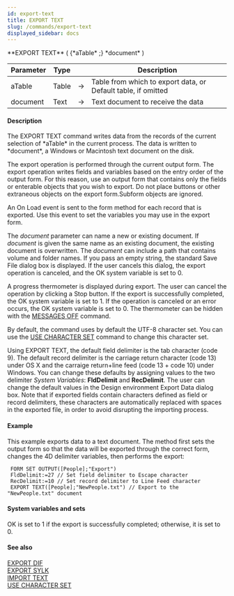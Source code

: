 ```yaml
---
id: export-text
title: EXPORT TEXT
slug: /commands/export-text
displayed_sidebar: docs
---
```


<!--REF #_command_.EXPORT TEXT.Syntax-->**EXPORT TEXT** ( {*aTable* ;} *document* )<!-- END REF-->
<!--REF #_command_.EXPORT TEXT.Params-->
| Parameter | Type |  | Description |
| --- | --- | --- | --- |
| aTable | Table | &rarr; | Table from which to export data, or Default table, if omitted |
| document | Text | &rarr; | Text document to receive the data |

<!-- END REF-->

#### Description 

<!--REF #_command_.EXPORT TEXT.Summary-->The EXPORT TEXT command writes data from the records of the current selection of *aTable* in the current process.<!-- END REF--> The data is written to *document*, a Windows or Macintosh text document on the disk.

The export operation is performed through the current output form. The export operation writes fields and variables based on the entry order of the output form. For this reason, use an output form that contains only the fields or enterable objects that you wish to export. Do not place buttons or other extraneous objects on the export form.Subform objects are ignored.

An On Load event is sent to the form method for each record that is exported. Use this event to set the variables you may use in the export form.

The *document* parameter can name a new or existing document. If *document* is given the same name as an existing document, the existing document is overwritten. The *document* can include a path that contains volume and folder names. If you pass an empty string, the standard Save File dialog box is displayed. If the user cancels this dialog, the export operation is canceled, and the OK system variable is set to 0.

A progress thermometer is displayed during export. The user can cancel the operation by clicking a Stop button. If the export is successfully completed, the OK system variable is set to 1\. If the operation is canceled or an error occurs, the OK system variable is set to 0\. The thermometer can be hidden with the [MESSAGES OFF](messages-off.md) command.

By default, the command uses by default the UTF-8 character set. You can use the [USE CHARACTER SET](use-character-set.md) command to change this character set. 

Using EXPORT TEXT, the default field delimiter is the tab character (code 9). The default record delimiter is the carriage return character (code 13) under OS X and the carraige return+line feed (code 13 + code 10) under Windows. You can change these defaults by assigning values to the two delimiter *System Variables*: **FldDelimit** and **RecDelimit**. The user can change the default values in the Design environment Export Data dialog box. Note that if exported fields contain characters defined as field or record delimiters, these characters are automatically replaced with spaces in the exported file, in order to avoid disrupting the importing process.

#### Example 

This example exports data to a text document. The method first sets the output form so that the data will be exported through the correct form, changes the 4D delimiter variables, then performs the export:

```4d
 FORM SET OUTPUT([People];"Export")
 FldDelimit:=27 // Set field delimiter to Escape character
 RecDelimit:=10 // Set record delimiter to Line Feed character
 EXPORT TEXT([People];"NewPeople.txt") // Export to the "NewPeople.txt" document
```

#### System variables and sets 

OK is set to 1 if the export is successfully completed; otherwise, it is set to 0.

#### See also 

[EXPORT DIF](export-dif.md)  
[EXPORT SYLK](export-sylk.md)  
[IMPORT TEXT](import-text.md)  
[USE CHARACTER SET](use-character-set.md)  